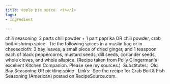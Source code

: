 ```yaml
---
title: apple pie spice  <i></i>
tags:
- ingredient

---
```

chili seasoning  2 parts chili powder + 1 part paprika OR chili powder, crab boil = shrimp spice   Tie the following spices in a muslin bag or in cheesecloth: 3 bay leaves, a small piece of dried ginger, and 1 teaspoon each of black peppercorns, mustard seeds, dill seeds, coriander seeds, whole cloves, and whole allspice. (Recipe taken from Polly Clingerman's excellent Kitchen Companion. Please see my sources.)  Substitutes:  Old Bay Seasoning OR pickling spice   Links:  See the recipe for Crab Boil & Fish Seasoning (American) posted on RecipeSource.com.
